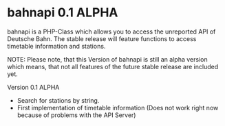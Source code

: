 bahnapi 0.1 ALPHA
=======

bahnapi is a PHP-Class which allows you to access the unreported API of Deutsche Bahn. The stable release will feature functions to access timetable information and stations.

NOTE: Please note, that this Version of bahnapi is still an alpha version which means, that not all features of the future stable release are included yet.


Version 0.1 ALPHA
+ Search for stations by string.
+ First implementation of timetable information (Does not work right now because of problems with the API Server)
